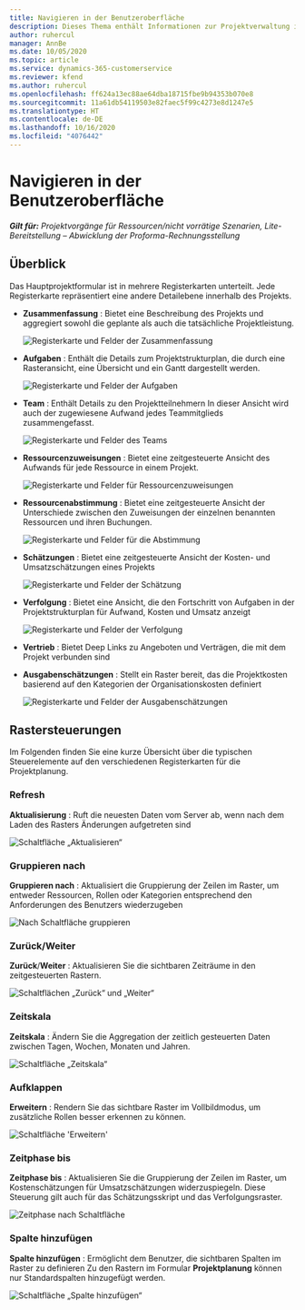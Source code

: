 ```yaml
---
title: Navigieren in der Benutzeroberfläche
description: Dieses Thema enthält Informationen zur Projektverwaltung in Dynamics 365 Project Vorgängen.
author: ruhercul
manager: AnnBe
ms.date: 10/05/2020
ms.topic: article
ms.service: dynamics-365-customerservice
ms.reviewer: kfend
ms.author: ruhercul
ms.openlocfilehash: ff624a13ec88ae64dba18715fbe9b94353b070e8
ms.sourcegitcommit: 11a61db54119503e82faec5f99c4273e8d1247e5
ms.translationtype: HT
ms.contentlocale: de-DE
ms.lasthandoff: 10/16/2020
ms.locfileid: "4076442"
---
```

# <a name="navigating-the-user-interface"></a>Navigieren in der Benutzeroberfläche

_**Gilt für:** Projektvorgänge für Ressourcen/nicht vorrätige Szenarien, Lite-Bereitstellung – Abwicklung der Proforma-Rechnungsstellung_

## <a name="overview"></a>Überblick

Das Hauptprojektformular ist in mehrere Registerkarten unterteilt. Jede Registerkarte repräsentiert eine andere Detailebene innerhalb des Projekts.

- **Zusammenfassung** : Bietet eine Beschreibung des Projekts und aggregiert sowohl die geplante als auch die tatsächliche Projektleistung.

    ![Registerkarte und Felder der Zusammenfassung](media/navigation7.png)

- **Aufgaben** : Enthält die Details zum Projektstrukturplan, die durch eine Rasteransicht, eine Übersicht und ein Gantt dargestellt werden.

    ![Registerkarte und Felder der Aufgaben](media/navigation8.png)

- **Team** : Enthält Details zu den Projektteilnehmern In dieser Ansicht wird auch der zugewiesene Aufwand jedes Teammitglieds zusammengefasst.

    ![Registerkarte und Felder des Teams](media/navigation9.png)

- **Ressourcenzuweisungen** : Bietet eine zeitgesteuerte Ansicht des Aufwands für jede Ressource in einem Projekt.

    ![Registerkarte und Felder für Ressourcenzuweisungen](media/navigation10.png)

- **Ressourcenabstimmung** : Bietet eine zeitgesteuerte Ansicht der Unterschiede zwischen den Zuweisungen der einzelnen benannten Ressourcen und ihren Buchungen.

    ![Registerkarte und Felder für die Abstimmung](media/navigation11.png)

- **Schätzungen** : Bietet eine zeitgesteuerte Ansicht der Kosten- und Umsatzschätzungen eines Projekts

    ![Registerkarte und Felder der Schätzung](media/navigation12.png)

- **Verfolgung** : Bietet eine Ansicht, die den Fortschritt von Aufgaben in der Projektstrukturplan für Aufwand, Kosten und Umsatz anzeigt

    ![Registerkarte und Felder der Verfolgung](media/navigation13.png)

- **Vertrieb** : Bietet Deep Links zu Angeboten und Verträgen, die mit dem Projekt verbunden sind

- **Ausgabenschätzungen** : Stellt ein Raster bereit, das die Projektkosten basierend auf den Kategorien der Organisationskosten definiert

    ![Registerkarte und Felder der Ausgabenschätzungen](media/navigation14.png)

## <a name="grid-controls"></a>Rastersteuerungen

Im Folgenden finden Sie eine kurze Übersicht über die typischen Steuerelemente auf den verschiedenen Registerkarten für die Projektplanung.

### <a name="refresh"></a>Refresh

**Aktualisierung** : Ruft die neuesten Daten vom Server ab, wenn nach dem Laden des Rasters Änderungen aufgetreten sind

![Schaltfläche „Aktualisieren“](media/navigation7.png)

### <a name="group-by"></a>Gruppieren nach

**Gruppieren nach** : Aktualisiert die Gruppierung der Zeilen im Raster, um entweder Ressourcen, Rollen oder Kategorien entsprechend den Anforderungen des Benutzers wiederzugeben

![Nach Schaltfläche gruppieren](media/navigation6.png)

### <a name="previousnext"></a>Zurück/Weiter

**Zurück**/**Weiter** : Aktualisieren Sie die sichtbaren Zeiträume in den zeitgesteuerten Rastern.

![Schaltflächen „Zurück“ und „Weiter“](media/navigation2.png)

### <a name="timescale"></a>Zeitskala

**Zeitskala** : Ändern Sie die Aggregation der zeitlich gesteuerten Daten zwischen Tagen, Wochen, Monaten und Jahren.

![Schaltfläche „Zeitskala“](media/navigation3.png)

### <a name="expand"></a>Aufklappen

**Erweitern** : Rendern Sie das sichtbare Raster im Vollbildmodus, um zusätzliche Rollen besser erkennen zu können.

![Schaltfläche 'Erweitern'](media/navigation4.png)

### <a name="time-phase-by"></a>Zeitphase bis

**Zeitphase bis** : Aktualisieren Sie die Gruppierung der Zeilen im Raster, um Kostenschätzungen für Umsatzschätzungen widerzuspiegeln. Diese Steuerung gilt auch für das Schätzungsskript und das Verfolgungsraster.

![Zeitphase nach Schaltfläche](media/navigation0.png)

### <a name="add-column"></a>Spalte hinzufügen

**Spalte hinzufügen** : Ermöglicht dem Benutzer, die sichtbaren Spalten im Raster zu definieren Zu den Rastern im Formular **Projektplanung** können nur Standardspalten hinzugefügt werden.

![Schaltfläche „Spalte hinzufügen“](media/navigation5.png)
